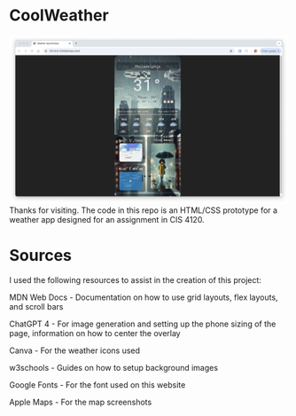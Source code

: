 # CoolWeather
![alt text](preview.png)
Thanks for visiting. The code in this repo is an HTML/CSS prototype for a weather app designed for an assignment in CIS 4120. 

# Sources

I used the following resources to assist in the creation of this project: 

MDN Web Docs - Documentation on how to use grid layouts, flex layouts, and scroll bars

ChatGPT 4 - For image generation and setting up the phone sizing of the page, information on how to center the overlay

Canva - For the weather icons used 

w3schools - Guides on how to setup background images 

Google Fonts - For the font used on this website

Apple Maps - For the map screenshots
